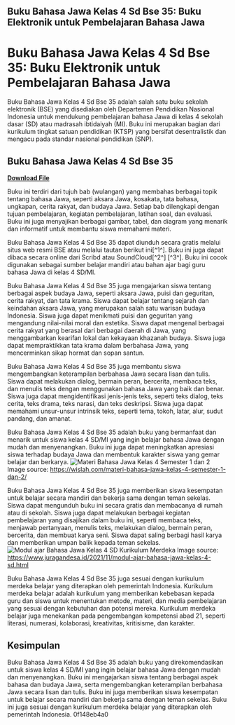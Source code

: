 ## Buku Bahasa Jawa Kelas 4 Sd Bse 35: Buku Elektronik untuk Pembelajaran Bahasa Jawa

  
# Buku Bahasa Jawa Kelas 4 Sd Bse 35: Buku Elektronik untuk Pembelajaran Bahasa Jawa
 
Buku Bahasa Jawa Kelas 4 Sd Bse 35 adalah salah satu buku sekolah elektronik (BSE) yang disediakan oleh Departemen Pendidikan Nasional Indonesia untuk mendukung pembelajaran bahasa Jawa di kelas 4 sekolah dasar (SD) atau madrasah ibtidaiyah (MI). Buku ini merupakan bagian dari kurikulum tingkat satuan pendidikan (KTSP) yang bersifat desentralistik dan mengacu pada standar nasional pendidikan (SNP).
 
## Buku Bahasa Jawa Kelas 4 Sd Bse 35


[**Download File**](https://www.google.com/url?q=https%3A%2F%2Fshoxet.com%2F2tM4qc&sa=D&sntz=1&usg=AOvVaw1eFF5g401RIfcpIQ5OYR_s)

 
Buku ini terdiri dari tujuh bab (wulangan) yang membahas berbagai topik tentang bahasa Jawa, seperti aksara Jawa, kosakata, tata bahasa, ungkapan, cerita rakyat, dan budaya Jawa. Setiap bab dilengkapi dengan tujuan pembelajaran, kegiatan pembelajaran, latihan soal, dan evaluasi. Buku ini juga menyajikan berbagai gambar, tabel, dan diagram yang menarik dan informatif untuk membantu siswa memahami materi.
 
Buku Bahasa Jawa Kelas 4 Sd Bse 35 dapat diunduh secara gratis melalui situs web resmi BSE atau melalui tautan berikut ini[^1^]. Buku ini juga dapat dibaca secara online dari Scribd atau SoundCloud[^2^] [^3^]. Buku ini cocok digunakan sebagai sumber belajar mandiri atau bahan ajar bagi guru bahasa Jawa di kelas 4 SD/MI.
  
Buku Bahasa Jawa Kelas 4 Sd Bse 35 juga mengajarkan siswa tentang berbagai aspek budaya Jawa, seperti aksara Jawa, puisi dan geguritan, cerita rakyat, dan tata krama. Siswa dapat belajar tentang sejarah dan keindahan aksara Jawa, yang merupakan salah satu warisan budaya Indonesia. Siswa juga dapat menikmati puisi dan geguritan yang mengandung nilai-nilai moral dan estetika. Siswa dapat mengenal berbagai cerita rakyat yang berasal dari berbagai daerah di Jawa, yang menggambarkan kearifan lokal dan kekayaan khazanah budaya. Siswa juga dapat mempraktikkan tata krama dalam berbahasa Jawa, yang mencerminkan sikap hormat dan sopan santun.
 
Buku Bahasa Jawa Kelas 4 Sd Bse 35 juga membantu siswa mengembangkan keterampilan berbahasa Jawa secara lisan dan tulis. Siswa dapat melakukan dialog, bermain peran, bercerita, membaca teks, dan menulis teks dengan menggunakan bahasa Jawa yang baik dan benar. Siswa juga dapat mengidentifikasi jenis-jenis teks, seperti teks dialog, teks cerita, teks drama, teks narasi, dan teks deskripsi. Siswa juga dapat memahami unsur-unsur intrinsik teks, seperti tema, tokoh, latar, alur, sudut pandang, dan amanat.
 
Buku Bahasa Jawa Kelas 4 Sd Bse 35 adalah buku yang bermanfaat dan menarik untuk siswa kelas 4 SD/MI yang ingin belajar bahasa Jawa dengan mudah dan menyenangkan. Buku ini juga dapat meningkatkan apresiasi siswa terhadap budaya Jawa dan membentuk karakter siswa yang gemar belajar dan berkarya.
  ![Materi Bahasa Jawa Kelas 4 Semester 1 dan 2](https://wislah.com/wp-content/uploads/2021/01/Materi-Bahasa-Jawa-Kelas-4-Semester-1-dan-2.jpg) 
Image source: https://wislah.com/materi-bahasa-jawa-kelas-4-semester-1-dan-2/
  
Buku Bahasa Jawa Kelas 4 Sd Bse 35 juga memberikan siswa kesempatan untuk belajar secara mandiri dan bekerja sama dengan teman sekelas. Siswa dapat mengunduh buku ini secara gratis dan membacanya di rumah atau di sekolah. Siswa juga dapat melakukan berbagai kegiatan pembelajaran yang disajikan dalam buku ini, seperti membaca teks, menjawab pertanyaan, menulis teks, melakukan dialog, bermain peran, bercerita, dan membuat karya seni. Siswa dapat saling berbagi hasil karya dan memberikan umpan balik kepada teman sekelas.
  ![Modul ajar Bahasa Jawa Kelas 4 SD Kurikulum Merdeka](https://www.juragandesa.id/wp-content/uploads/2021/11/modul-ajar-bahasa-jawa-kelas-4-sd-kurikulum-merdeka.jpg) 
Image source: https://www.juragandesa.id/2021/11/modul-ajar-bahasa-jawa-kelas-4-sd.html
  
Buku Bahasa Jawa Kelas 4 Sd Bse 35 juga sesuai dengan kurikulum merdeka belajar yang diterapkan oleh pemerintah Indonesia. Kurikulum merdeka belajar adalah kurikulum yang memberikan kebebasan kepada guru dan siswa untuk menentukan metode, materi, dan media pembelajaran yang sesuai dengan kebutuhan dan potensi mereka. Kurikulum merdeka belajar juga menekankan pada pengembangan kompetensi abad 21, seperti literasi, numerasi, kolaborasi, kreativitas, kritisisme, dan karakter.
  
## Kesimpulan
 
Buku Bahasa Jawa Kelas 4 Sd Bse 35 adalah buku yang direkomendasikan untuk siswa kelas 4 SD/MI yang ingin belajar bahasa Jawa dengan mudah dan menyenangkan. Buku ini mengajarkan siswa tentang berbagai aspek bahasa dan budaya Jawa, serta mengembangkan keterampilan berbahasa Jawa secara lisan dan tulis. Buku ini juga memberikan siswa kesempatan untuk belajar secara mandiri dan bekerja sama dengan teman sekelas. Buku ini juga sesuai dengan kurikulum merdeka belajar yang diterapkan oleh pemerintah Indonesia.
 0f148eb4a0
